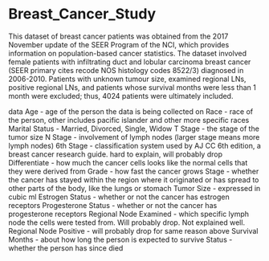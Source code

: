 # Breast_Cancer_Study

This dataset of breast cancer patients was obtained from the 2017 November update of the SEER Program of the NCI, which provides information on population-based cancer statistics. The dataset involved female patients with infiltrating duct and lobular carcinoma breast cancer (SEER primary cites recode NOS histology codes 8522/3) diagnosed in 2006-2010. Patients with unknown tumour size, examined regional LNs, positive regional LNs, and patients whose survival months were less than 1 month were excluded; thus, 4024 patients were ultimately included.

data
Age - age of the person the data is being collected on
Race - race of the person, other includes pacific islander and other more specific races
Marital Status - Married, Divorced, Single, Widow
T Stage - the stage of the tumor size
N Stage - involvement of lymph nodes (larger stage means more lymph nodes)
6th Stage - classification system used by AJ CC 6th edition, a breast cancer research guide. hard to explain, will probably drop
Differentiate - how much the cancer cells looks like the normal cells that they were derived from
Grade - how fast the cancer grows
Stage - whether the cancer has stayed within the region where it originated or has spread to other parts of the body, like the lungs or stomach
Tumor Size - expressed in cubic ml
Estrogen Status - whether or not the cancer has estrogen receptors
Progesterone Status - whether or not the cancer has progesterone receptors
Regional Node Examined - which specific lymph node the cells were tested from. Will probably drop. Not explained well.
Regional Node Positive - will probably drop for same reason above
Survival Months - about how long the person is expected to survive
Status - whether the person has since died